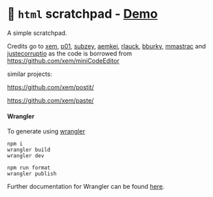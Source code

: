 # 📝 `html` scratchpad - [Demo](https://html.seby.io)

A simple scratchpad.

Credits go to [xem](https://twitter.com/MaximeEuziere), [p01](https://twitter.com/p01), [subzey](https://twitter.com/subzey), [aemkei](https://twitter.com/aemkei), [rlauck](https://twitter.com/LauckAndLoad), [bburky](https://twitter.com/bburky), [mmastrac](https://twitter.com/mmastrac) and [justecorruptio](https://twitter.com/justecorruptio) as the code is borrowed from https://github.com/xem/miniCodeEditor

similar projects:

https://github.com/xem/postit/

https://github.com/xem/paste/

#### Wrangler

To generate using [wrangler](https://github.com/cloudflare/wrangler)

```
npm i
wrangler build
wrangler dev

npm run format
wrangler publish
```

Further documentation for Wrangler can be found [here](https://developers.cloudflare.com/workers/tooling/wrangler).
